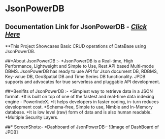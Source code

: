 # JsonPowerDB

## Documentation Link for JsonPowerDB - [*Click Here*](http://login2explore.com/jpdb/docs.html)

**This Project Showcases Basic CRUD operations of DataBase using JsonPowerDB.

##*About JsonPowerDB :- 
    *JsonPowerDB is a Real-time, High Performance, Lightweight and Simple to Use, Rest API based Multi-mode DBMS. JsonPowerDB has ready to use API for Json document DB, 
    RDBMS, Key-value DB, GeoSpatial DB and Time Series DB functionality. JPDB supports and advocates for true serverless and pluggable API development.

##*Benifits of JsonPowerDB :- 
    *Simplest way to retrieve data in a JSON format.
    *It is built on top of one of the fastest and real-time data indexing engine - PowerIndeX.
    *It helps developers in faster coding, in-turn reduces development cost.
    *Schema-free, Simple to use, Nimble and In-Memory database.
    *It is low level (raw) form of data and is also human readable.
    *Multiple Security Layers.

##* ScreenShots:-
    *Dashboard of JsonPowerDB:-
    ![Image of DashBoard of JPDB]
